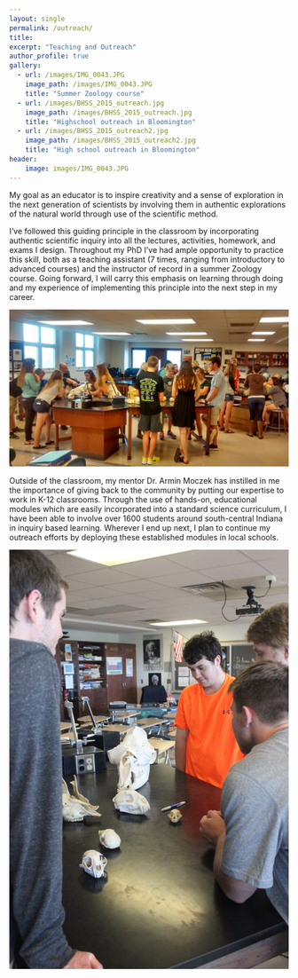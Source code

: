 ```yaml
---
layout: single
permalink: /outreach/
title:
excerpt: "Teaching and Outreach"
author_profile: true
gallery:
  - url: /images/IMG_0043.JPG
    image_path: /images/IMG_0043.JPG
    title: "Summer Zoology course"
  - url: /images/BHSS_2015_outreach.jpg
    image_path: /images/BHSS_2015_outreach.jpg
    title: "Highschool outreach in Bloomington"
  - url: /images/BHSS_2015_outreach2.jpg
    image_path: /images/BHSS_2015_outreach2.jpg
    title: "High school outreach in Bloomington"
header:
    image: images/IMG_0043.JPG
---
```


My goal as an educator is to inspire creativity and a sense of exploration in the next generation of scientists by involving them in authentic explorations of the natural world through use of the scientific method.  

I’ve followed this guiding principle in the classroom by incorporating authentic scientific inquiry into all the lectures, activities, homework, and exams I design. Throughout my PhD I’ve had ample opportunity to practice this skill, both as a teaching assistant (7 times, ranging from introductory to advanced courses) and the instructor of record in a summer Zoology course. Going forward, I will carry this emphasis on learning through doing and my experience of implementing this principle into the next step in my career.  

![Outreach at BHSS](images/BHSS_2015_outreach.jpg)

Outside of the classroom, my mentor Dr. Armin Moczek has instilled in me the importance of giving back to the community by putting our expertise to work in K-12 classrooms. Through the use of hands-on, educational modules which are easily incorporated into a standard science curriculum, I have been able to involve over 1600 students around south-central Indiana in inquiry based learning. Wherever I end up next, I plan to continue my outreach efforts by deploying these established modules in local schools.  

![Outreach at BHSS](images/BHSS_2015_outreach2.jpg)
